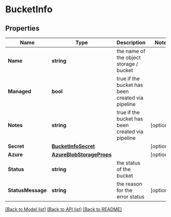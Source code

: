 # BucketInfo

## Properties
Name | Type | Description | Notes
------------ | ------------- | ------------- | -------------
**Name** | **string** | the name of the object storage / bucket | 
**Managed** | **bool** | true if the bucket has been created via pipeline | 
**Notes** | **string** | true if the bucket has been created via pipeline | [optional] 
**Secret** | [**BucketInfoSecret**](BucketInfo_secret.md) |  | [optional] 
**Azure** | [**AzureBlobStorageProps**](AzureBlobStorageProps.md) |  | [optional] 
**Status** | **string** | the status of the bucket | 
**StatusMessage** | **string** | the reason for the error status | [optional] 

[[Back to Model list]](../README.md#documentation-for-models) [[Back to API list]](../README.md#documentation-for-api-endpoints) [[Back to README]](../README.md)


